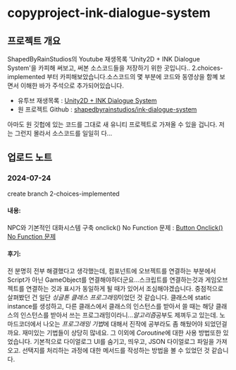 # copyproject-ink-dialogue-system
## 프로젝트 개요
ShapedByRainStudios의 Youtube 재생목록 'Unity2D + INK Dialogue System'을 카피해 써보고, 써본 소스코드들을 저장하기 위한 곳입니다..
2.choices-implemented 부터 카피해보았습니다.소스코드의 몇 부분에 코드와 동영상을 함꼐 보면서 이해한 바가 주석으로 추가되어있습니다.

* 유투브 재생목록 : [Unity2D + INK Dialogue System](https://www.youtube.com/playlist?list=PL3viUl9h9k78KsDxXoAzgQ1yRjhm7p8kl, "youtube playlist로")
* 원 프로젝트 Github : [shapedbyrainstudios/ink-dialogue-system](https://github.com/shapedbyrainstudios/ink-dialogue-system, "github link로")

아마도 원 깃헙에 있는 코드를 그대로 새 유니티 프로젝트로 가져올 수 있을 겁니다. 저는 그런지 몰라서 소스코드를 일일히 다...
## 업로드 노트
### 2024-07-24
create branch 2-choices-implemented
#### 내용: 
NPC와 기본적인 대화시스템 구축
onclick() No Function 문제 : [Button Onclick() No Function 문제](https://mingxoxo-record.tistory.com/23)
#### 후기:
전 분명히 전부 해결했다고 생각했는데, 컴포넌트에 오브젝트를 연결하는 부분에서 Script가 아닌 GameObject를 연결해야하더군요...스크립트를 연결하는것과 게임오브젝트를 연결하는 것과
표시가 동일하게 될 때가 있어서 조심해야겠습니다.
중점적으로 살펴봤던 건 일단 *싱글톤 클래스 프로그래밍*이었던 것 같습니다. 클래스에 static instance를 생성하고, 다른 클래스에서 클래스의 인스턴스를 받아서 쓸 때는 해당 클래스의 인스턴스를 받아서 쓰는
프로그래밍이라니...*알고리즘*공부도 제껴두고 있는데. 노마드코더에서 나오는 *프로그래밍 기법*에 대해서 진작에 공부라도 좀 해뒀어야 되었던걸까요. 재미있는 기법들이 상당히 많네요.
그 이외에 *Coroutine*에 대한 사용 방법또한 있었습니다.
기본적으로 다이얼로그 UI를 숨기고, 띄우고, JSON 다이얼로그 파일을 가져오고. 선택지를 처리하는 과정에 대한 메서드를 작성하는 방법을 볼 수 있었던 것 같습니다.
